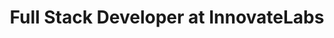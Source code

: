 ---
title: "Full Stack Developer at InnovateLabs"
logo: "/images/companies/innovatelabs.svg"
description: "Developed and launched a real-time collaboration platform from scratch. Implemented WebSocket-based features, designed the database schema, and built a responsive front-end using React and Material-UI."
startDate: "2020-06-01"
endDate: "2021-12-31"
current: false
--- 